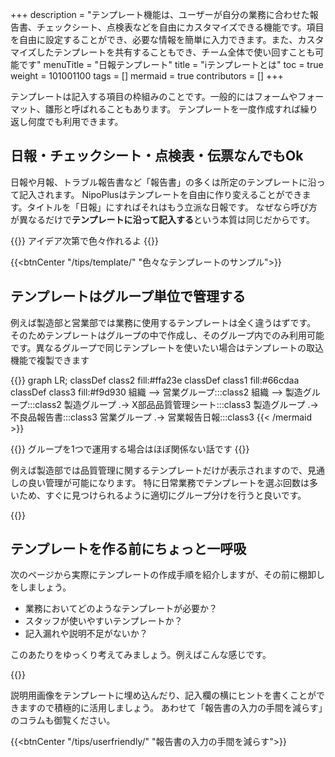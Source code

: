 +++
description = "テンプレート機能は、ユーザーが自分の業務に合わせた報告書、チェックシート、点検表などを自由にカスタマイズできる機能です。項目を自由に設定することができ、必要な情報を簡単に入力できます。また、カスタマイズしたテンプレートを共有することもでき、チーム全体で使い回すことも可能です"
menuTitle = "日報テンプレート"
title = "ℹ️テンプレートとは"
toc = true
weight = 101001100
tags = []
mermaid = true
contributors = []
+++

テンプレートは記入する項目の枠組みのことです。一般的にはフォームやフォーマット、雛形と呼ばれることもあります。
テンプレートを一度作成すれば繰り返し何度でも利用できます。

## 日報・チェックシート・点検表・伝票なんでもOk

日報や月報、トラブル報告書など「報告書」の多くは所定のテンプレートに沿って記入されます。
NipoPlusはテンプレートを自由に作り変えることができます。タイトルを「日報」にすればそれはもう立派な日報です。
なぜなら呼び方が異なるだけで**テンプレートに沿って記入する**という本質は同じだからです。

{{<alice pos="right" icon="ok">}}
アイデア次第で色々作れるよ
{{</alice>}}

{{<btnCenter "/tips/template/" "色々なテンプレートのサンプル">}}

## テンプレートはグループ単位で管理する

例えば製造部と営業部では業務に使用するテンプレートは全く違うはずです。
そのためテンプレートはグループの中で作成し、そのグループ内でのみ利用可能です。異なるグループで同じテンプレートを使いたい場合はテンプレートの取込機能で複製できます


{{<mermaid align="center">}}
graph LR;
  classDef class2 fill:#ffa23e
  classDef class1 fill:#66cdaa
  classDef class3 fill:#f9d930
  組織 --> 営業グループ:::class2
  組織 --> 製造グループ:::class2
  製造グループ .-> X部品品質管理シート:::class3
  製造グループ .-> 不良品報告書:::class3
  営業グループ .-> 営業報告日報:::class3
{{< /mermaid >}}


{{<alice pos="right" icon="ok">}}
グループを1つで運用する場合はほぼ関係ない話です
{{</alice>}}

例えば製造部では品質管理に関するテンプレートだけが表示されますので、見通しの良い管理が可能になります。
特に日常業務でテンプレートを選ぶ回数は多いため、すぐに見つけられるように適切にグループ分けを行うと良いです。


{{<icatch filename="group" msg="製造部や営業部 グループ毎見やすく" title="報告書のテンプレートはグループ単位で利用可能です" fontsize="30px" alice="here" >}}


## テンプレートを作る前にちょっと一呼吸

次のページから実際にテンプレートの作成手順を紹介しますが、その前に棚卸しをしましょう。

- 業務においてどのようなテンプレートが必要か？
- スタッフが使いやすいテンプレートか？
- 記入漏れや説明不足がないか？

このあたりをゆっくり考えてみましょう。例えばこんな感じです。

{{<appscreen filename="uservility"  title="ユーザビリティを高める" fontsize="30px" alice="here" >}}

説明用画像をテンプレートに埋め込んだり、記入欄の横にヒントを書くことができますので積極的に活用しましょう。
あわせて「報告書の入力の手間を減らす」のコラムも御覧ください。

{{<btnCenter "/tips/userfriendly/" "報告書の入力の手間を減らす">}}
